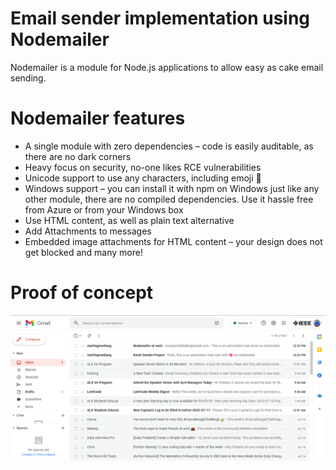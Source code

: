 # Email sender implementation using Nodemailer
Nodemailer is a module for Node.js applications to allow easy as cake email sending.
# Nodemailer features
- A single module with zero dependencies – code is easily auditable, as there are no dark corners
- Heavy focus on security, no-one likes RCE vulnerabilities
- Unicode support to use any characters, including emoji 💪
- Windows support – you can install it with npm on Windows just like any other module, there are no compiled dependencies. Use it hassle free from Azure or from your Windows box
- Use HTML content, as well as plain text alternative
- Add Attachments to messages
- Embedded image attachments for HTML content – your design does not get blocked
and many more!

# Proof of concept
![Nodemail Demo](https://github.com/starlingvibes/I4GxZuri-NodeJS/blob/main/Email%20sender/poc.png)
